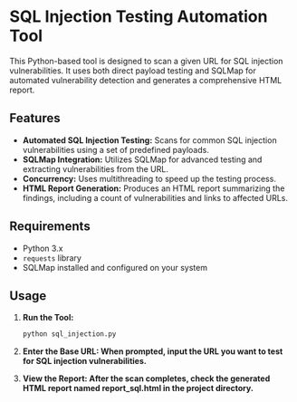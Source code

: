 # SQL Injection Testing Automation Tool

This Python-based tool is designed to scan a given URL for SQL injection vulnerabilities. It uses both direct payload testing and SQLMap for automated vulnerability detection and generates a comprehensive HTML report.

## Features

- **Automated SQL Injection Testing:** Scans for common SQL injection vulnerabilities using a set of predefined payloads.
- **SQLMap Integration:** Utilizes SQLMap for advanced testing and extracting vulnerabilities from the URL.
- **Concurrency:** Uses multithreading to speed up the testing process.
- **HTML Report Generation:** Produces an HTML report summarizing the findings, including a count of vulnerabilities and links to affected URLs.

## Requirements

- Python 3.x
- `requests` library
- SQLMap installed and configured on your system


## Usage

1. **Run the Tool:**
   ```bash
   python sql_injection.py

2. **Enter the Base URL: When prompted, input the URL you want to test for SQL injection vulnerabilities.**

3. **View the Report: After the scan completes, check the generated HTML report named report_sql.html in the project directory.**


